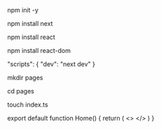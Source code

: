npm init -y 

npm install next

npm install react

npm install react-dom

"scripts": {
  "dev": "next dev"
}

mkdir pages

cd pages 

touch index.ts

export default function Home() {
    return (
        <>
        </>
    )
} 
